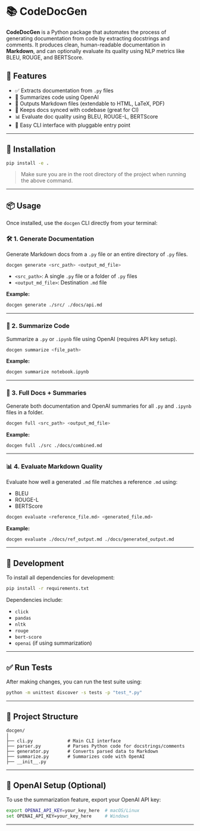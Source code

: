 
# 📚 CodeDocGen

**CodeDocGen** is a Python package that automates the process of generating documentation from code by extracting docstrings and comments. It produces clean, human-readable documentation in **Markdown**, and can optionally evaluate its quality using NLP metrics like BLEU, ROUGE, and BERTScore.



## 🚀 Features

- ✅ Extracts documentation from `.py` files
- 🤖 Summarizes code using OpenAI
- 📘 Outputs Markdown files (extendable to HTML, LaTeX, PDF)
- 🔁 Keeps docs synced with codebase (great for CI)
- 📊 Evaluate doc quality using BLEU, ROUGE-L, BERTScore
- 🔌 Easy CLI interface with pluggable entry point

---

## 🔧 Installation

```bash
pip install -e .
```

> Make sure you are in the root directory of the project when running the above command.

---

## 📦 Usage

Once installed, use the `docgen` CLI directly from your terminal:

### 🛠️ 1. Generate Documentation

Generate Markdown docs from a `.py` file or an entire directory of `.py` files.

```bash
docgen generate <src_path> <output_md_file>
```

- `<src_path>`: A single `.py` file or a folder of `.py` files
- `<output_md_file>`: Destination `.md` file

**Example:**
```bash
docgen generate ./src/ ./docs/api.md
```

---

### 🧠 2. Summarize Code

Summarize a `.py` or `.ipynb` file using OpenAI (requires API key setup).

```bash
docgen summarize <file_path>
```

**Example:**
```bash
docgen summarize notebook.ipynb
```

---

### 🧩 3. Full Docs + Summaries

Generate both documentation and OpenAI summaries for all `.py` and `.ipynb` files in a folder.

```bash
docgen full <src_path> <output_md_file>
```

**Example:**
```bash
docgen full ./src ./docs/combined.md
```

---

### 📊 4. Evaluate Markdown Quality

Evaluate how well a generated `.md` file matches a reference `.md` using:

- BLEU
- ROUGE-L
- BERTScore

```bash
docgen evaluate <reference_file.md> <generated_file.md>
```

**Example:**
```bash
docgen evaluate ./docs/ref_output.md ./docs/generated_output.md
```

---

## 🧪 Development

To install all dependencies for development:

```bash
pip install -r requirements.txt
```

Dependencies include:

- `click`
- `pandas`
- `nltk`
- `rouge`
- `bert-score`
- `openai` (if using summarization)

---
## ✅ Run Tests

After making changes, you can run the test suite using:

```bash
python -m unittest discover -s tests -p "test_*.py"
```
---

## 📂 Project Structure

```
docgen/
│
├── cli.py             # Main CLI interface
├── parser.py          # Parses Python code for docstrings/comments
├── generator.py       # Converts parsed data to Markdown
├── summarize.py       # Summarizes code with OpenAI
├── __init__.py
```

---

## 🔐 OpenAI Setup (Optional)

To use the summarization feature, export your OpenAI API key:

```bash
export OPENAI_API_KEY=your_key_here  # macOS/Linux
set OPENAI_API_KEY=your_key_here     # Windows
```

---
